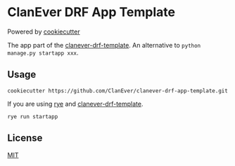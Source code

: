 # ClanEver DRF App Template

Powered by [cookiecutter](https://github.com/cookiecutter/cookiecutter)

The app part of the [clanever-drf-template](https://github.com/ClanEver/clanever-drf-template). An alternative to `python manage.py startapp xxx`.

## Usage

```shell
cookiecutter https://github.com/ClanEver/clanever-drf-app-template.git
```

If you are using [rye](https://github.com/mitsuhiko/rye) and [clanever-drf-template](https://github.com/ClanEver/clanever-drf-template).
```shell
rye run startapp
```

## License

[MIT](./LICENSE)
